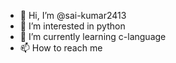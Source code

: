 - 👋 Hi, I’m @sai-kumar2413
- 👀 I’m interested in python
- 🌱 I’m currently learning c-language
- 📫 How to reach me 

<!---
sai-kumar2413/sai-kumar2413 is a ✨ special ✨ repository because its `README.md` (this file) appears on your GitHub profile.
You can click the Preview link to take a look at your changes.
--->
